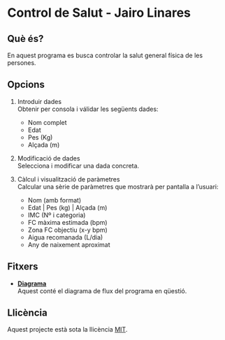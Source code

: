 # Control de Salut - Jairo Linares

## Què és?

En aquest programa es busca controlar la salut general física de les persones.

## Opcions

1. Introduir dades
</br>Obtenir per consola i válidar les següents dades:
    - Nom complet
    - Edat
    - Pes (Kg)
    - Alçada (m)

2. Modificació de dades
</br>Selecciona i modificar una dada concreta.

3. Càlcul i visualització de paràmetres
</br>Calcular una sèrie de paràmetres que mostrarà per pantalla a l’usuari:
    - Nom (amb format)
    - Edat | Pes (kg) | Alçada (m)
    - IMC (Nº i categoria)
    - FC màxima estimada (bpm)
    - Zona FC objectiu (x-y bpm)
    - Aigua recomanada (L/dia)
    - Any de naixement aproximat

## Fitxers

- [__Diagrama__](Diagrama.drawio)
</br>Aquest conté el diagrama de flux del programa en qüestió.

## Llicència

Aquest projecte està sota la llicència [MIT](LICENSE).
